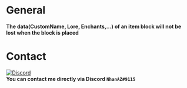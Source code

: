 # General
**The data(CustomName, Lore, Enchants,...) of an item block will not be lost when the block is placed**

# Contact
[![Discord](https://img.shields.io/discord/986553214889517088?label=discord&color=7289DA&logo=discord)](https://discord.gg/j2X83ujT6c)\
**You can contact me directly via Discord `NhanAZ#9115`**